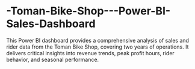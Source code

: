 # -Toman-Bike-Shop---Power-BI-Sales-Dashboard
This Power BI dashboard provides a comprehensive analysis of sales and rider data from the Toman Bike Shop, covering two years of operations. It delivers critical insights into revenue trends, peak profit hours, rider behavior, and seasonal performance.
